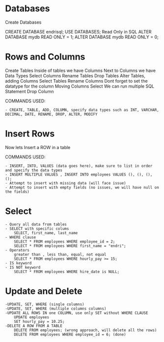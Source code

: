 # Databases

Create Databases

CREATE DATABASE endrisql;
USE DATABASES;
Read Only in SQL
    ALTER DATABASE mydb READ ONLY = 1;
    ALTER DATABASE mydb READ ONLY = 0;

# Rows and Columns

Create Tables
Inside of tables we have Columns
Next to Columns we have Data Types
Select Columns
Rename Tables
Drop Tables
Alter Tables, adding Columns
Select Tables
Rename Columns
    Dont forget to set the datatype for the column
Moving Columns
Select
We can run multiple SQL Statement
Drop Column

COMMANDS USED:

    - CREATE, TABLE, ADD, COLUMN, specify data types such as INT, VARCHAR, DECIMAL, DATE, RENAME, DROP, ALTER, MODIFY

# Insert Rows

Now lets Insert a ROW in a table

COMMANDS USED:

    - INSERT, INTO, VALUES (data goes here), make sure to list in order and specify the data types
    - INSERT MULTIPLE VALUES , INSERT INTO employees VALUES (), (), (), ();
    - Attempt to insert with missing data (will face issue)
    - Attempt to insert with empty fields (no issues, we will have null on the fields)

# Select

    - Query all data from tables
    - SELECT with specific colums
        SELECT, first_name, last_name
    - WHERE clause
        SELECT * FROM employees WHERE employee_id = 2; 
        SELECT * FROM employees WHERE first_name = "endri";
    - Operators
        greater than , less than, equal, not equal
        SELECT * FROM employees WHERE hourly_pay >= 15;
    - IS keyword
    - IS NOT keyword
        SELECT * FROM employees WHERE hire_date is NULL;



# Update and Delete

    -UPDATE, SET, WHERE (single columns)
    -UPDATE, SET, WHERE (multiple columns columns)
    -UPDATE ALL ROWS IN one COLUMN, use only SET without WHERE CLAUSE
        UPDATE employees
        SET hourly_pay = 10.25;
    -DELETE A ROW FROM A TABLE
        DELETE FROM employees; (wrong approach, will delete all the rows)
        DELETE FROM employees WHERE employee_id = 6; (done)
        




